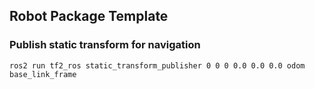## Robot Package Template

<h3> Publish static transform for navigation</h3>

```ros2 run tf2_ros static_transform_publisher 0 0 0 0.0 0.0 0.0 odom base_link_frame```


